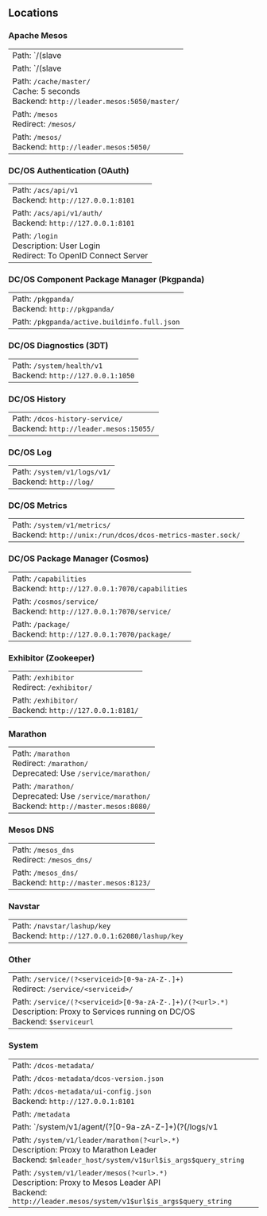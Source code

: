 ## Locations


### Apache Mesos

|   |
|---|
| Path: `/(slave|agent)/(?<agentid>[0-9a-zA-Z-]+)`<br/>Redirect: `/agent/<agentid>/` |
| Path: `/(slave|agent)/(?<agentid>[0-9a-zA-Z-]+)(?<url>.+)`<br/>Backend: `$agentaddr:$agentport` |
| Path: `/cache/master/`<br/>Cache: 5 seconds<br/>Backend: `http://leader.mesos:5050/master/` |
| Path: `/mesos`<br/>Redirect: `/mesos/` |
| Path: `/mesos/`<br/>Backend: `http://leader.mesos:5050/` |

### DC/OS Authentication (OAuth)

|   |
|---|
| Path: `/acs/api/v1`<br/>Backend: `http://127.0.0.1:8101` |
| Path: `/acs/api/v1/auth/`<br/>Backend: `http://127.0.0.1:8101` |
| Path: `/login`<br/>Description: User Login<br/>Redirect: To OpenID Connect Server |

### DC/OS Component Package Manager (Pkgpanda)

|   |
|---|
| Path: `/pkgpanda/`<br/>Backend: `http://pkgpanda/` |
| Path: `/pkgpanda/active.buildinfo.full.json`<br/> |

### DC/OS Diagnostics (3DT)

|   |
|---|
| Path: `/system/health/v1`<br/>Backend: `http://127.0.0.1:1050` |

### DC/OS History

|   |
|---|
| Path: `/dcos-history-service/`<br/>Backend: `http://leader.mesos:15055/` |

### DC/OS Log

|   |
|---|
| Path: `/system/v1/logs/v1/`<br/>Backend: `http://log/` |

### DC/OS Metrics

|   |
|---|
| Path: `/system/v1/metrics/`<br/>Backend: `http://unix:/run/dcos/dcos-metrics-master.sock/` |

### DC/OS Package Manager (Cosmos)

|   |
|---|
| Path: `/capabilities`<br/>Backend: `http://127.0.0.1:7070/capabilities` |
| Path: `/cosmos/service/`<br/>Backend: `http://127.0.0.1:7070/service/` |
| Path: `/package/`<br/>Backend: `http://127.0.0.1:7070/package/` |

### Exhibitor (Zookeeper)

|   |
|---|
| Path: `/exhibitor`<br/>Redirect: `/exhibitor/` |
| Path: `/exhibitor/`<br/>Backend: `http://127.0.0.1:8181/` |

### Marathon

|   |
|---|
| Path: `/marathon`<br/>Redirect: `/marathon/`<br/>Deprecated: Use `/service/marathon/` |
| Path: `/marathon/`<br/>Deprecated: Use `/service/marathon/`<br/>Backend: `http://master.mesos:8080/` |

### Mesos DNS

|   |
|---|
| Path: `/mesos_dns`<br/>Redirect: `/mesos_dns/` |
| Path: `/mesos_dns/`<br/>Backend: `http://master.mesos:8123/` |

### Navstar

|   |
|---|
| Path: `/navstar/lashup/key`<br/>Backend: `http://127.0.0.1:62080/lashup/key` |

### Other

|   |
|---|
| Path: `/service/(?<serviceid>[0-9a-zA-Z-.]+)`<br/>Redirect: `/service/<serviceid>/` |
| Path: `/service/(?<serviceid>[0-9a-zA-Z-.]+)/(?<url>.*)`<br/>Description: Proxy to Services running on DC/OS<br/>Backend: `$serviceurl` |

### System

|   |
|---|
| Path: `/dcos-metadata/`<br/> |
| Path: `/dcos-metadata/dcos-version.json`<br/> |
| Path: `/dcos-metadata/ui-config.json`<br/>Backend: `http://127.0.0.1:8101` |
| Path: `/metadata`<br/> |
| Path: `/system/v1/agent/(?<agentid>[0-9a-zA-Z-]+)(?<type>(/logs/v1|/metrics/v0))(?<url>.*)`<br/>Description: Proxy to DC/OS Agent<br/>Backend: `$agentaddr:61001/system/v1$type$url$is_args$query_string` |
| Path: `/system/v1/leader/marathon(?<url>.*)`<br/>Description: Proxy to Marathon Leader<br/>Backend: `$mleader_host/system/v1$url$is_args$query_string` |
| Path: `/system/v1/leader/mesos(?<url>.*)`<br/>Description: Proxy to Mesos Leader API<br/>Backend: `http://leader.mesos/system/v1$url$is_args$query_string` |
